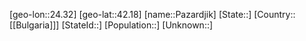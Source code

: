 ﻿---
location: [42.18,24.32]
type: City
tags:
- geo/City


SpocWebEntityId: 33270
isDeleted: false
confidential: public

---
[geo-lon::24.32]
[geo-lat::42.18]
[name::Pazardjik]
[State::]
[Country::[[Bulgaria]]]
[StateId::]
[Population::]
[Unknown::]

